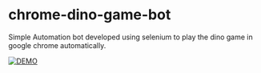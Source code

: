 # chrome-dino-game-bot
Simple Automation bot developed using selenium to play the dino game in google chrome automatically.

[![DEMO](https://img.youtube.com/vi/XPdWgmS9pjw/0.jpg)](https://www.youtube.com/watch?v=XPdWgmS9pjw "Selenium game Bot")
